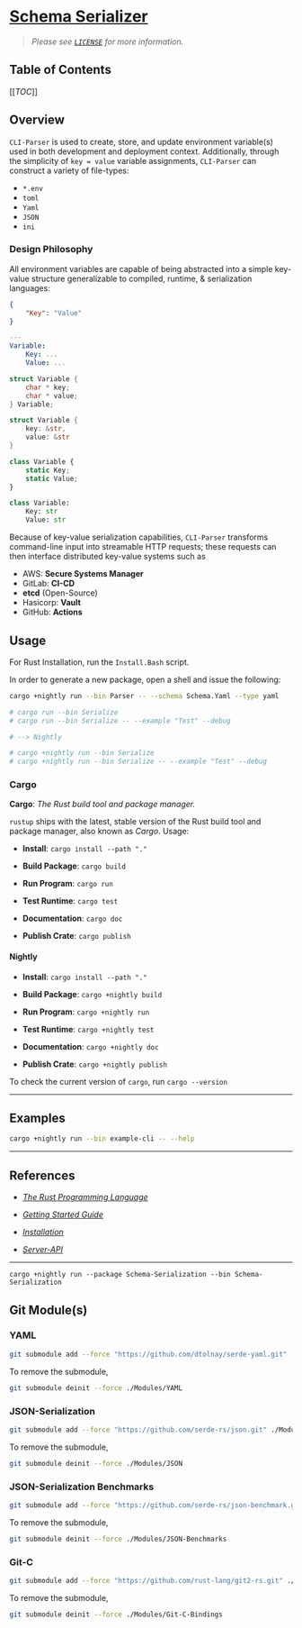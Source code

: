 # [Schema Serializer]() #

> *Please see [`LICENSE`](./LICENSE) for more information.*

## Table of Contents ##

[[_TOC_]]

## Overview ##

`CLI-Parser` is used to create, store, and update environment variable(s) used in both development and deployment
context. Additionally, through the simplicity of `key = value` variable assignments, `CLI-Parser` can construct
a variety of file-types:

- `*.env`
- `toml`
- `Yaml`
- `JSON`
- `ini`

### Design Philosophy ###

All environment variables are capable of being abstracted into a simple key-value structure generalizable to compiled,
runtime, & serialization languages:

```json
{
    "Key": "Value"
}
```

```yaml
---
Variable:
    Key: ...
    Value: ...
```

```c
struct Variable {
    char * key;
    char * value;
} Variable; 
```

```rust
struct Variable {
    key: &str,
    value: &str
}
```

```javascript
class Variable {
    static Key;
    static Value;
}
```

```python
class Variable:
    Key: str
    Value: str
```

Because of key-value serialization capabilities, `CLI-Parser` transforms command-line input into streamable HTTP requests; these requests can then interface distributed key-value systems such as

- AWS: **Secure Systems Manager**
- GitLab: **CI-CD**
- **etcd** (Open-Source)
- Hasicorp: **Vault**
- GitHub: **Actions**

## Usage ##

For Rust Installation, run the `Install.Bash` script.

In order to generate a new package, open a shell and issue the following:

```bash
cargo +nightly run --bin Parser -- --schema Schema.Yaml --type yaml

# cargo run --bin Serialize
# cargo run --bin Serialize -- --example "Test" --debug

# --> Nightly

# cargo +nightly run --bin Serialize
# cargo +nightly run --bin Serialize -- --example "Test" --debug
```

### Cargo ###

**Cargo**: *The Rust build tool and package manager.*

`rustup` ships with the latest, stable version of the Rust build tool and package manager,
also known as *Cargo*. Usage:

- **Install**: `cargo install --path "."`
  
- **Build Package**: `cargo build`
- **Run Program**: `cargo run`
- **Test Runtime**: `cargo test`
- **Documentation**: `cargo doc`
- **Publish Crate**: `cargo publish`

#### Nightly ####

- **Install**: `cargo install --path "."`
  
- **Build Package**: `cargo +nightly build`
- **Run Program**: `cargo +nightly run`
- **Test Runtime**: `cargo +nightly test`
- **Documentation**: `cargo +nightly doc`
- **Publish Crate**: `cargo +nightly publish`

To check the current version of `cargo`, run `cargo --version`

---

## Examples ##

```bash
cargo +nightly run --bin example-cli -- --help
```

---

## References ##

- [*The Rust Programming Language*](https://doc.rust-lang.org/book/title-page.html)
- [*Getting Started Guide*](https://www.rust-lang.org/learn/get-started)
- [*Installation*](https://www.rust-lang.org/tools/install)

- [*Server-API*](https://gitlab.cloud-technology.io/Infrastructure/Server-API.git)

---

[^1]: [Rust](https://doc.rust-lang.org/book/foreword.html)


```
cargo +nightly run --package Schema-Serialization --bin Schema-Serialization
```


## Git Module(s) ##

### YAML ###

```bash
git submodule add --force "https://github.com/dtolnay/serde-yaml.git" ./Modules/YAML
```

To remove the submodule,

```bash
git submodule deinit --force ./Modules/YAML
```

### JSON-Serialization ###

```bash
git submodule add --force "https://github.com/serde-rs/json.git" ./Modules/JSON
```

To remove the submodule,

```bash
git submodule deinit --force ./Modules/JSON
```

### JSON-Serialization Benchmarks ###

```bash
git submodule add --force "https://github.com/serde-rs/json-benchmark.git" ./Modules/JSON-Benchmarks
```

To remove the submodule, 

```bash
git submodule deinit --force ./Modules/JSON-Benchmarks
```

### Git-C ###

```bash
git submodule add --force "https://github.com/rust-lang/git2-rs.git" ./Modules/Git-C-Bindings
```

To remove the submodule,

```bash
git submodule deinit --force ./Modules/Git-C-Bindings
```